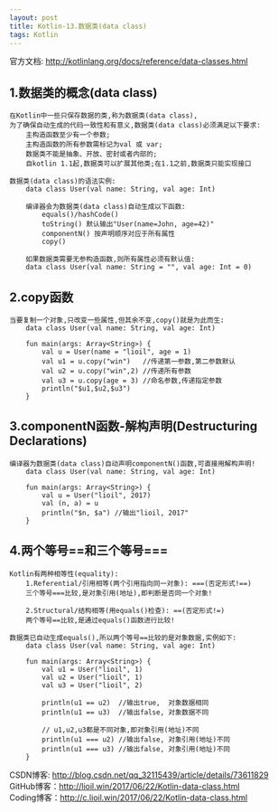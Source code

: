 ```yaml
---
layout: post
title: Kotlin-13.数据类(data class)
tags: Kotlin
---
```

官方文档: http://kotlinlang.org/docs/reference/data-classes.html
 
## 1.数据类的概念(data class)
    在Kotlin中一些只保存数据的类,称为数据类(data class),
    为了确保自动生成的代码一致性和有意义,数据类(data class)必须满足以下要求:
        主构造函数至少有一个参数;
        主构造函数的所有参数需标记为val 或 var;
        数据类不能是抽象、开放、密封或者内部的;
        自kotlin 1.1起,数据类可以扩展其他类;在1.1之前,数据类只能实现接口

    数据类(data class)的语法实例: 
        data class User(val name: String, val age: Int)

        编译器会为数据类(data class)自动生成以下函数:
            equals()/hashCode()
            toString() 默认输出"User(name=John, age=42)"
            componentN() 按声明顺序对应于所有属性
            copy()

        如果数据类需要无参构造函数,则所有属性必须有默认值:
        data class User(val name: String = "", val age: Int = 0)

## 2.copy函数
    当要复制一个对象,只改变一些属性,但其余不变,copy()就是为此而生:
        data class User(val name: String, val age: Int)

        fun main(args: Array<String>) {	
            val u = User(name = "lioil", age = 1)
            val u1 = u.copy("win")   //传递第一参数,第二参数默认
            val u2 = u.copy("win",2) //传递所有参数
            val u3 = u.copy(age = 3) //命名参数,传递指定参数
            println("$u1,$u2,$u3")
        }   

## 3.componentN函数-解构声明(Destructuring Declarations)
    编译器为数据类(data class)自动声明componentN()函数,可直接用解构声明!
        data class User(val name: String, val age: Int)

        fun main(args: Array<String>) {	
            val u = User("lioil", 2017)
            val (n, a) = u
            println("$n, $a") //输出"lioil, 2017"
        }

## 4.两个等号==和三个等号===
    Kotlin有两种相等性(equality):
        1.Referential/引用相等(两个引用指向同一对象): ===(否定形式!==)
        三个等号===比较,是对象引用(地址),即判断是否同一个对象!

        2.Structural/结构相等(用equals()检查): ==(否定形式!=)
        两个等号==比较,是通过equals()函数进行比较!

    数据类已自动生成equals(),所以两个等号==比较的是对象数据,实例如下:
        data class User(val name: String, val age: Int)
        
        fun main(args: Array<String>) {
            val u1 = User("lioil", 1)
            val u2 = User("lioil", 1)
            val u3 = User("lioil", 2)

            println(u1 == u2)  //输出true,  对象数据相同
            println(u1 == u3)  //输出false, 对象数据不同

            // u1,u2,u3都是不同对象,即对象引用(地址)不同
            println(u1 === u2) //输出false, 对象引用(地址)不同
            println(u1 === u3) //输出false, 对象引用(地址)不同
        }

CSDN博客: http://blog.csdn.net/qq_32115439/article/details/73611829   
GitHub博客：http://lioil.win/2017/06/22/Kotlin-data-class.html   
Coding博客：http://c.lioil.win/2017/06/22/Kotlin-data-class.html